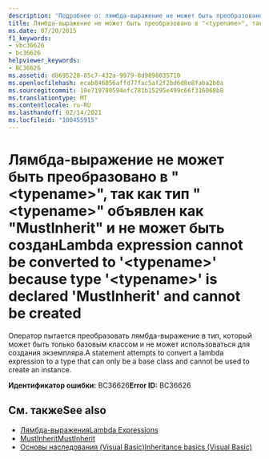```yaml
---
description: 'Подробнее о: лямбда-выражение не может быть преобразовано в " <typename> ", так как тип " <typename> " объявлен как "MustInherit" и не может быть создан'
title: Лямбда-выражение не может быть преобразовано в "<typename>", так как тип "<typename>" объявлен как "MustInherit" и не может быть создан
ms.date: 07/20/2015
f1_keywords:
- vbc36626
- bc36626
helpviewer_keywords:
- BC36626
ms.assetid: d8695228-85c7-432a-9979-0d9898035710
ms.openlocfilehash: ecab846056affd77fac5af2f2bd6d0e8faba2b0a
ms.sourcegitcommit: 10e719780594efc781b15295e499c66f316068b8
ms.translationtype: MT
ms.contentlocale: ru-RU
ms.lasthandoff: 02/14/2021
ms.locfileid: "100455915"
---
```

# <a name="lambda-expression-cannot-be-converted-to-typename-because-type-typename-is-declared-mustinherit-and-cannot-be-created"></a><span data-ttu-id="d73a6-103">Лямбда-выражение не может быть преобразовано в "\<typename>", так как тип "\<typename>" объявлен как "MustInherit" и не может быть создан</span><span class="sxs-lookup"><span data-stu-id="d73a6-103">Lambda expression cannot be converted to '\<typename>' because type '\<typename>' is declared 'MustInherit' and cannot be created</span></span>

<span data-ttu-id="d73a6-104">Оператор пытается преобразовать лямбда-выражение в тип, который может быть только базовым классом и не может использоваться для создания экземпляра.</span><span class="sxs-lookup"><span data-stu-id="d73a6-104">A statement attempts to convert a lambda expression to a type that can only be a base class and cannot be used to create an instance.</span></span>  
  
 <span data-ttu-id="d73a6-105">**Идентификатор ошибки:** BC36626</span><span class="sxs-lookup"><span data-stu-id="d73a6-105">**Error ID:** BC36626</span></span>  
  
## <a name="see-also"></a><span data-ttu-id="d73a6-106">См. также</span><span class="sxs-lookup"><span data-stu-id="d73a6-106">See also</span></span>

- [<span data-ttu-id="d73a6-107">Лямбда-выражения</span><span class="sxs-lookup"><span data-stu-id="d73a6-107">Lambda Expressions</span></span>](../programming-guide/language-features/procedures/lambda-expressions.md)
- [<span data-ttu-id="d73a6-108">MustInherit</span><span class="sxs-lookup"><span data-stu-id="d73a6-108">MustInherit</span></span>](../language-reference/modifiers/mustinherit.md)
- [<span data-ttu-id="d73a6-109">Основы наследования (Visual Basic)</span><span class="sxs-lookup"><span data-stu-id="d73a6-109">Inheritance basics (Visual Basic)</span></span>](../programming-guide/language-features/objects-and-classes/inheritance-basics.md)
